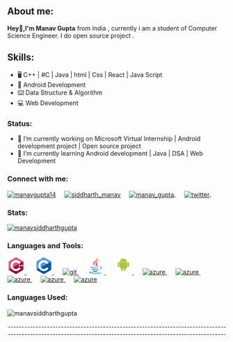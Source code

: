 ## About me:
<strong>Hey👋,I'm Manav Gupta</strong> from India , currently i am a student of Computer Science Engineer. I do open source project .

## Skills:
* 🖥️ C++ | #C | Java | html | Css | React | Java Script
* 📱 Android Development
* ⌨️ Data Structure & Algorithm
* 💻 Web Development 

### Status:
- 🔭 I’m currently working on  Microsoft Virtual Internship | Android development project | Open source project 
- 🌱 I’m currently learning Android development | Java | DSA | Web Development


<h3 align="left">Connect with me:</h3>
<p align="left">
<a href="https://linkedin.com/in/manavgupta14" target="blank"><img align="center" src="https://raw.githubusercontent.com/rahuldkjain/github-profile-readme-generator/master/src/images/icons/Social/linked-in-alt.svg" alt="manavgupta14" height="30" width="40" /></a>&nbsp;&nbsp;&nbsp;&nbsp;
<a href="https://instagram.com/siddharth_manav" target="blank"><img align="center" src="https://raw.githubusercontent.com/rahuldkjain/github-profile-readme-generator/master/src/images/icons/Social/instagram.svg" alt="siddharth_manav" height="30" width="40" /></a>&nbsp;&nbsp;&nbsp;&nbsp;
<a href="https://dev.to/manavgupta03" target="blank"><img align="center" src="https://d2fltix0v2e0sb.cloudfront.net/dev-black.png" alt="manav_gupta" height="30" width="40" /> </a>&nbsp;&nbsp;&nbsp;&nbsp;
<a href="https://twitter.com/manavgupta03" target="blank"><img align="center" src="https://www.freepnglogos.com/uploads/twitter-logo-png/twitter-logo-vector-png-clipart-1.png" alt="twitter" height="30" width="40"/> </a>&nbsp;&nbsp;&nbsp;&nbsp;
</p> 

### Stats:
<p align="left"> <a href="https://github.com/ryo-ma/github-profile-trophy"><img src="https://github-profile-trophy.vercel.app/?username=manavsiddharthgupta" alt="manavsiddharthgupta" /></a> </p>

### Languages and Tools:
<p> 
<a href="https://www.w3schools.com/cpp/" target="_blank"> <img src="https://raw.githubusercontent.com/devicons/devicon/master/icons/cplusplus/cplusplus-original.svg" alt="cplusplus" width="40" height="40"/> </a> &nbsp;&nbsp;&nbsp;&nbsp;
<a href="https://www.cprogramming.com/" target="_blank"> <img src="https://raw.githubusercontent.com/devicons/devicon/master/icons/c/c-original.svg" alt="c" width="40" height="40"/> </a> &nbsp;&nbsp;&nbsp;&nbsp;
<a href="https://git-scm.com/" target="_blank"> <img src="https://www.vectorlogo.zone/logos/git-scm/git-scm-icon.svg" alt="git" width="40" height="40"/> </a> &nbsp;&nbsp;&nbsp;&nbsp;
<a href="https://www.java.com" target="_blank"> <img src="https://raw.githubusercontent.com/devicons/devicon/master/icons/java/java-original.svg" alt="java" width="40" height="40"/> </a> &nbsp;&nbsp;&nbsp;&nbsp;
<a href="https://developer.android.com" target="_blank"> <img src="https://raw.githubusercontent.com/devicons/devicon/master/icons/android/android-original-wordmark.svg" alt="android" width="40" height="40"/> </a> &nbsp;&nbsp;&nbsp;&nbsp;
<a href="https://azure.microsoft.com/en-in/" target="_blank"> <img src="https://www.vectorlogo.zone/logos/microsoft_azure/microsoft_azure-icon.svg" alt="azure" width="40" height="40"/> </a>&nbsp;&nbsp;&nbsp;&nbsp;
 <a href="https://www.w3schools.com/html/" target="_blank"> <img src="https://upload.wikimedia.org/wikipedia/commons/thumb/6/61/HTML5_logo_and_wordmark.svg/640px-HTML5_logo_and_wordmark.svg.png" alt="azure" width="40" height="40"/> </a>&nbsp;&nbsp;&nbsp;&nbsp;
  <a href="https://en.wikipedia.org/wiki/CSS" target="_blank"> <img src="https://upload.wikimedia.org/wikipedia/commons/thumb/d/d5/CSS3_logo_and_wordmark.svg/800px-CSS3_logo_and_wordmark.svg.png" alt="azure" width="40" height="40"/> </a>&nbsp;&nbsp;&nbsp;&nbsp;
  <a href="https://reactjs.org/" target="_blank"> <img src="https://cdn.freebiesupply.com/logos/large/2x/react-1-logo-png-transparent.png" alt="azure" width="40" height="40"/> </a>&nbsp;&nbsp;&nbsp;&nbsp;
  <a href="https://www.w3schools.com/js/" target="_blank"> <img src="https://upload.wikimedia.org/wikipedia/commons/6/6a/JavaScript-logo.png" alt="azure" width="40" height="40"/> </a>
</p>

### Languages Used:

<p><img align="center" src="https://github-readme-stats.vercel.app/api/top-langs?username=manavsiddharthgupta&show_icons=true&locale=en&layout=compact" alt="manavsiddharthgupta" /></p>

<p align="center">------------------------------------------------------------------------------------------------------------------------------------------------------------</p>


